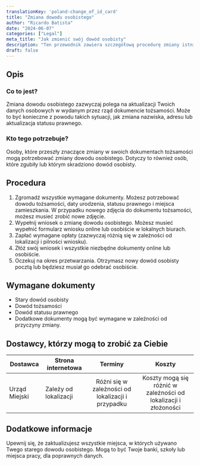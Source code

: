 ```yaml
---
translationKey: 'poland-change_of_id_card'
title: "Zmiana dowodu osobistego"
author: "Ricardo Batista"
date: "2024-06-07"
categories: ["Legal"]
meta_title: "Jak zmienić swój dowód osobisty"
description: "Ten przewodnik zawiera szczegółową procedurę zmiany istniejącego dowodu osobistego."
draft: false
---
```



## Opis
### Co to jest?
Zmiana dowodu osobistego zazwyczaj polega na aktualizacji Twoich danych osobowych w wydanym przez rząd dokumencie tożsamości. Może to być konieczne z powodu takich sytuacji, jak zmiana nazwiska, adresu lub aktualizacja statusu prawnego.

### Kto tego potrzebuje?
Osoby, które przeszły znaczące zmiany w swoich dokumentach tożsamości mogą potrzebować zmiany dowodu osobistego. Dotyczy to również osób, które zgubiły lub którym skradziono dowód osobisty.

## Procedura
1. Zgromadź wszystkie wymagane dokumenty. Możesz potrzebować dowodu tożsamości, daty urodzenia, statusu prawnego i miejsca zamieszkania. W przypadku nowego zdjęcia do dokumentu tożsamości, możesz musieć zrobić nowe zdjęcie.
2. Wypełnij wniosek o zmianę dowodu osobistego. Możesz musieć wypełnić formularz wniosku online lub osobiście w lokalnych biurach.
3. Zapłać wymagane opłaty (zazwyczaj różnią się w zależności od lokalizacji i pilności wniosku).
4. Złóż swój wniosek i wszystkie niezbędne dokumenty online lub osobiście.
5. Oczekuj na okres przetwarzania. Otrzymasz nowy dowód osobisty pocztą lub będziesz musiał go odebrać osobiście.

## Wymagane dokumenty
- Stary dowód osobisty
- Dowód tożsamości
- Dowód statusu prawnego
- Dodatkowe dokumenty mogą być wymagane w zależności od przyczyny zmiany.

## Dostawcy, którzy mogą to zrobić za Ciebie

| Dostawca        |     Strona internetowa     |     Terminy    |       Koszty      |
| --------------- | --------------- |  :-------------: | :-------------: |
| Urząd Miejski |  Zależy od lokalizacji |      Różni się w zależności od lokalizacji i przypadku |        Koszty mogą się różnić w zależności od lokalizacji i złożoności   |

## Dodatkowe informacje
Upewnij się, że zaktualizujesz wszystkie miejsca, w których używano Twego starego dowodu osobistego. Mogą to być Twoje banki, szkoły lub miejsca pracy, dla poprawnych danych.